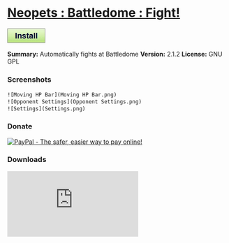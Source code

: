 # [Neopets : Battledome : Fight!](.)

[![Install](../../resources/image/install_button.jpg)](../../../../raw/master/scripts/Neopets_Battledome_Fight/161251.user.js)

**Summary:** Automatically fights at Battledome
**Version:** 2.1.2
**License:** GNU GPL

### Screenshots

	![Moving HP Bar](Moving HP Bar.png)
	![Opponent Settings](Opponent Settings.png)
	![Settings](Settings.png)

### Donate

[![PayPal - The safer, easier way to pay online!](https://www.paypalobjects.com/en_US/i/btn/btn_donate_SM.gif "PayPal - The safer, easier way to pay online!")](http://goo.gl/Fv19S)

### Downloads

![Daily installs](http://gm.wesley.eti.br/count.php?type=image&id=161251)